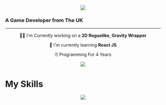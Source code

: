 <h1 align="center">
    <img src="https://readme-typing-svg.herokuapp.com/?font=Roboto+Mono&color=F7F7F7&size=35&center=true&vCenter=true&width=500&height=70&duration=4000&lines=Hi+There!+👋;+I'm+Evan!;" />
</h1>

### A Game Developer from The UK

<hr/>

<div align="center">

 🧑‍💻 I'm Currently working on a **2D Roguelike, Gravity Wrapper**
 
 📖 I'm currently learning **React JS**

 ⏰ Programming For 4 Years

</div>

<div align="center"> 
  <a href="mailto: 3vandev@proton.me">
    <img src="https://img.shields.io/badge/Gmail-333333?style=for-the-badge&logo=gmail&logoColor=red" />
  </a>
</div>

<h1>My Skills</h1>
<p align="center">
  <a href="https://skillicons.dev">
    <img src="https://skillicons.dev/icons?i=git,cs,lua,python,js,html,css" />
  </a>
</p>
